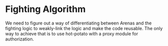 # Fighting Algorithm

We need to figure out a way of differentiating between Arenas and the fighting
logic to weakly-link the logic and make the code reusable. The only way to
achieve that is to use hot-potato with a proxy module for authorization.
